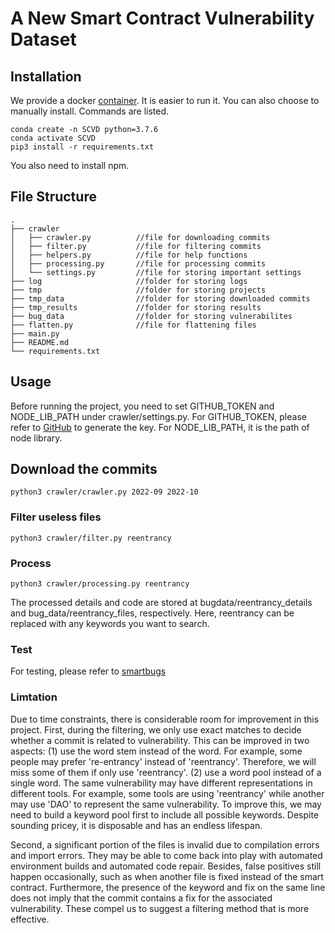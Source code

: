 # A New Smart Contract Vulnerability Dataset
## Installation
We provide a docker [container](https://drive.google.com/file/d/18ByjMjeIHhFr-x90zicVOhlmXIjm56Pr/view?usp=sharing). It is easier to run it. You can also choose to manually install. Commands are listed. 
```
conda create -n SCVD python=3.7.6
conda activate SCVD
pip3 install -r requirements.txt
```
You also need to install npm.

## File Structure
```
.
├── crawler
│   ├── crawler.py          //file for downloading commits
│   ├── filter.py           //file for filtering commits 
│   ├── helpers.py          //file for help functions
│   ├── processing.py       //file for processing commits
│   └── settings.py         //file for storing important settings
├── log                     //folder for storing logs
├── tmp                     //folder for storing projects
├── tmp_data                //folder for storing downloaded commits
├── tmp_results             //folder for storing results
├── bug_data                //folder for storing vulnerabilites
├── flatten.py              //file for flattening files
├── main.py
├── README.md
└── requirements.txt
```
## Usage
Before running the project, you need to set GITHUB_TOKEN and NODE_LIB_PATH under crawler/settings.py. For GITHUB_TOKEN, please refer to [GitHub](https://docs.github.com/en/authentication/keeping-your-account-and-data-secure/creating-a-personal-access-token) to generate the key. For NODE_LIB_PATH, it is the path of node library. 
## Download the commits
```
python3 crawler/crawler.py 2022-09 2022-10
```
### Filter useless files
```
python3 crawler/filter.py reentrancy
```
### Process 
```
python3 crawler/processing.py reentrancy
```
The processed details and code are stored at bugdata/reentrancy_details and bug_data/reentrancy_files, respectively. Here, reentrancy can be replaced with any keywords you want to search.  
### Test
For testing, please refer to [smartbugs](https://github.com/smartbugs/smartbugs)

### Limtation
Due to time constraints, there is considerable room for improvement in this project. First, during the filtering, we only use exact matches to decide whether a commit is related to vulnerability. This can be improved in two aspects: (1) use the word stem instead of the word. For example, some people may prefer 're-entrancy' instead of 'reentrancy'. Therefore, we will miss some of them if only use 'reentrancy'. (2) use a word pool instead of a single word. The same vulnerability may have different representations in different tools. For example, some tools are using 'reentrancy' while another may use 'DAO' to represent the same vulnerability. To improve this, we may need to build a keyword pool first to include all possible keywords. Despite sounding pricey, it is disposable and has an endless lifespan. 

Second, a significant portion of the files is invalid due to compilation errors and import errors. They may be able to come back into play with automated environment builds and automated code repair. Besides, false positives still happen occasionally, such as when another file is fixed instead of the smart contract. Furthermore, the presence of the keyword and fix on the same line does not imply that the commit contains a fix for the associated vulnerability. These compel us to suggest a filtering method that is more effective.